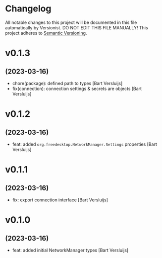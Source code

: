 # Changelog

All notable changes to this project will be documented in this file
automatically by Versionist. DO NOT EDIT THIS FILE MANUALLY!
This project adheres to [Semantic Versioning](http://semver.org/).

# v0.1.3
## (2023-03-16)

* chore(package): defined path to types [Bart Versluijs]
* fix(connection): connection settings & secrets are objects [Bart Versluijs]

# v0.1.2
## (2023-03-16)

* feat: added `org.freedesktop.NetworkManager.Settings` properties [Bart Versluijs]

# v0.1.1
## (2023-03-16)

* fix: export connection interface [Bart Versluijs]

# v0.1.0
## (2023-03-16)

* feat: added initial NetworkManager types [Bart Versluijs]
